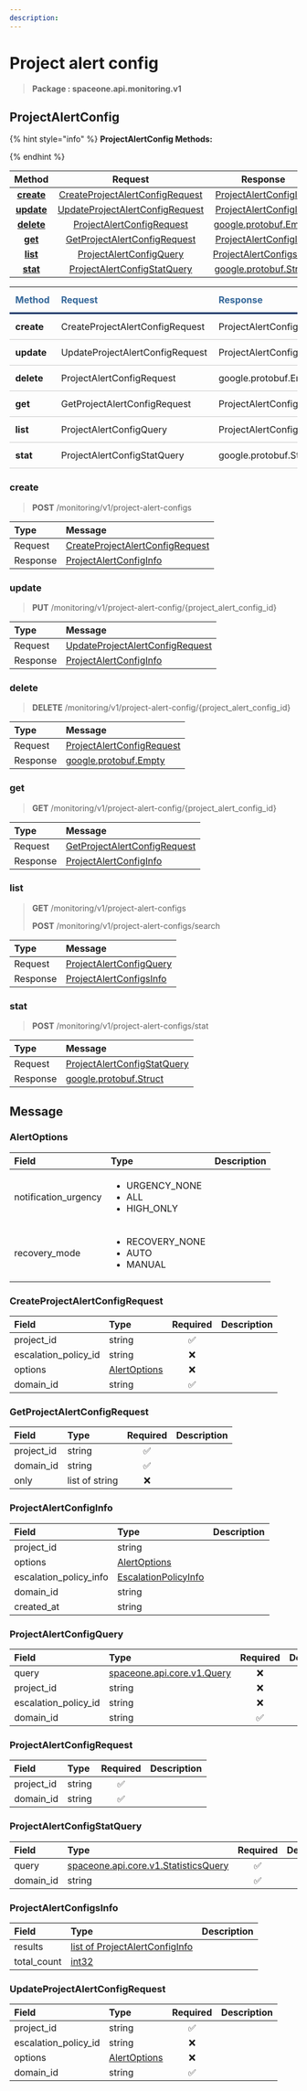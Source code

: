 ```yaml
---
description:  
---
```

# Project alert config

>  **Package : spaceone.api.monitoring.v1**

## ProjectAlertConfig

{% hint style="info" %}
**ProjectAlertConfig Methods:**

{%  endhint %}


| Method | Request | Response | Description |
| :-----: | :--------: | :--------: | :-------------------- |
| [**create**](project-alert-config.md#create)|   [CreateProjectAlertConfigRequest](project-alert-config.md#createprojectalertconfigrequest) |   [ProjectAlertConfigInfo](project-alert-config.md#projectalertconfiginfo) |  |
| [**update**](project-alert-config.md#update)|   [UpdateProjectAlertConfigRequest](project-alert-config.md#updateprojectalertconfigrequest) |   [ProjectAlertConfigInfo](project-alert-config.md#projectalertconfiginfo) |  |
| [**delete**](project-alert-config.md#delete)|   [ProjectAlertConfigRequest](project-alert-config.md#projectalertconfigrequest) |  [google.protobuf.Empty](https://github.com/protocolbuffers/protobuf/blob/master/src/google/protobuf/empty.proto)|  |
| [**get**](project-alert-config.md#get)|   [GetProjectAlertConfigRequest](project-alert-config.md#getprojectalertconfigrequest) |   [ProjectAlertConfigInfo](project-alert-config.md#projectalertconfiginfo) |  |
| [**list**](project-alert-config.md#list)|   [ProjectAlertConfigQuery](project-alert-config.md#projectalertconfigquery) |   [ProjectAlertConfigsInfo](project-alert-config.md#projectalertconfigsinfo) |  |
| [**stat**](project-alert-config.md#stat)|   [ProjectAlertConfigStatQuery](project-alert-config.md#projectalertconfigstatquery) |  [google.protobuf.Struct](https://github.com/protocolbuffers/protobuf/blob/master/src/google/protobuf/struct.proto)|  |TEST

<table style="border-collapse: collapse; text-align: left; line-height: 1.5;">
    <thead>
    <tr>
      <th scope="cols" style="padding: 10px; font-weight: bold; vertical-align: top; color: #369; border-bottom: 3px solid #036;">Method</th>
      <th scope="cols" style="padding: 10px; font-weight: bold; vertical-align: top; color: #369; border-bottom: 3px solid #036;">Request</th>
      <th scope="cols" style="padding: 10px; font-weight: bold; vertical-align: top; color: #369; border-bottom: 3px solid #036;">Response</th>
      <th scope="cols" style="padding: 10px; font-weight: bold; vertical-align: top; color: #369; border-bottom: 3px solid #036;">Description</th>
    </tr>
    </thead>
    <tbody>
    <tr>
      <th scope="row" style="width: 80px; padding: 10px; font-weight: bold; vertical-align: top; border-bottom: 1px solid #ccc;">create</th>
      <td style="width: 150px; padding: 10px; vertical-align: top; border-bottom: 1px solid #ccc;">   CreateProjectAlertConfigRequest </td>
      <td style="width: 150px; padding: 10px; vertical-align: top; border-bottom: 1px solid #ccc;">   ProjectAlertConfigInfo </td>
      <td style="width: 400px; padding: 10px; vertical-align: top; border-bottom: 1px solid #ccc;"></td>
    </tr>
    <tr>
      <th scope="row" style="width: 80px; padding: 10px; font-weight: bold; vertical-align: top; border-bottom: 1px solid #ccc;">update</th>
      <td style="width: 150px; padding: 10px; vertical-align: top; border-bottom: 1px solid #ccc;">   UpdateProjectAlertConfigRequest </td>
      <td style="width: 150px; padding: 10px; vertical-align: top; border-bottom: 1px solid #ccc;">   ProjectAlertConfigInfo </td>
      <td style="width: 400px; padding: 10px; vertical-align: top; border-bottom: 1px solid #ccc;"></td>
    </tr>
    <tr>
      <th scope="row" style="width: 80px; padding: 10px; font-weight: bold; vertical-align: top; border-bottom: 1px solid #ccc;">delete</th>
      <td style="width: 150px; padding: 10px; vertical-align: top; border-bottom: 1px solid #ccc;">   ProjectAlertConfigRequest </td>
      <td style="width: 150px; padding: 10px; vertical-align: top; border-bottom: 1px solid #ccc;">   google.protobuf.Empty </td>
      <td style="width: 400px; padding: 10px; vertical-align: top; border-bottom: 1px solid #ccc;"></td>
    </tr>
    <tr>
      <th scope="row" style="width: 80px; padding: 10px; font-weight: bold; vertical-align: top; border-bottom: 1px solid #ccc;">get</th>
      <td style="width: 150px; padding: 10px; vertical-align: top; border-bottom: 1px solid #ccc;">   GetProjectAlertConfigRequest </td>
      <td style="width: 150px; padding: 10px; vertical-align: top; border-bottom: 1px solid #ccc;">   ProjectAlertConfigInfo </td>
      <td style="width: 400px; padding: 10px; vertical-align: top; border-bottom: 1px solid #ccc;"></td>
    </tr>
    <tr>
      <th scope="row" style="width: 80px; padding: 10px; font-weight: bold; vertical-align: top; border-bottom: 1px solid #ccc;">list</th>
      <td style="width: 150px; padding: 10px; vertical-align: top; border-bottom: 1px solid #ccc;">   ProjectAlertConfigQuery </td>
      <td style="width: 150px; padding: 10px; vertical-align: top; border-bottom: 1px solid #ccc;">   ProjectAlertConfigsInfo </td>
      <td style="width: 400px; padding: 10px; vertical-align: top; border-bottom: 1px solid #ccc;"></td>
    </tr>
    <tr>
      <th scope="row" style="width: 80px; padding: 10px; font-weight: bold; vertical-align: top; border-bottom: 1px solid #ccc;">stat</th>
      <td style="width: 150px; padding: 10px; vertical-align: top; border-bottom: 1px solid #ccc;">   ProjectAlertConfigStatQuery </td>
      <td style="width: 150px; padding: 10px; vertical-align: top; border-bottom: 1px solid #ccc;">   google.protobuf.Struct </td>
      <td style="width: 400px; padding: 10px; vertical-align: top; border-bottom: 1px solid #ccc;"></td>
    </tr></tbody>
</table> 
 

 
### create
> **POST** /monitoring/v1/project-alert-configs
>


| Type | Message |
| :--- | :--- |
| Request | [CreateProjectAlertConfigRequest](project-alert-config.md#createprojectalertconfigrequest) |
| Response |  [ProjectAlertConfigInfo](project-alert-config.md#projectalertconfiginfo)  |
 
 

 
### update
> **PUT** /monitoring/v1/project-alert-config/{project_alert_config_id}
>


| Type | Message |
| :--- | :--- |
| Request | [UpdateProjectAlertConfigRequest](project-alert-config.md#updateprojectalertconfigrequest) |
| Response |  [ProjectAlertConfigInfo](project-alert-config.md#projectalertconfiginfo)  |
 
 

 
### delete
> **DELETE** /monitoring/v1/project-alert-config/{project_alert_config_id}
>


| Type | Message |
| :--- | :--- |
| Request | [ProjectAlertConfigRequest](project-alert-config.md#projectalertconfigrequest) |
| Response | [google.protobuf.Empty](https://github.com/protocolbuffers/protobuf/blob/master/src/google/protobuf/empty.proto) |
 
 

 
### get
> **GET** /monitoring/v1/project-alert-config/{project_alert_config_id}
>


| Type | Message |
| :--- | :--- |
| Request | [GetProjectAlertConfigRequest](project-alert-config.md#getprojectalertconfigrequest) |
| Response |  [ProjectAlertConfigInfo](project-alert-config.md#projectalertconfiginfo)  |
 
 

 
### list
> **GET** /monitoring/v1/project-alert-configs
>
> **POST** /monitoring/v1/project-alert-configs/search



| Type | Message |
| :--- | :--- |
| Request | [ProjectAlertConfigQuery](project-alert-config.md#projectalertconfigquery) |
| Response |  [ProjectAlertConfigsInfo](project-alert-config.md#projectalertconfigsinfo)  |
 
 

 
### stat
> **POST** /monitoring/v1/project-alert-configs/stat
>


| Type | Message |
| :--- | :--- |
| Request | [ProjectAlertConfigStatQuery](project-alert-config.md#projectalertconfigstatquery) |
| Response | [google.protobuf.Struct](https://github.com/protocolbuffers/protobuf/blob/master/src/google/protobuf/struct.proto) |


## 

## Message

### AlertOptions
<table>
  <thead>
    <tr>
      <th style="text-align:left; width:100px;">Field</th>
      <th style="text-align:left">Type</th>
      <th style="text-align:left">Description</th>
    </tr>
  </thead>
  <tbody>
    <tr>
      <td style="text-align:left; width:100px;">notification_urgency</td>
      <td style="text-align:left"><ul>
          	<li>URGENCY_NONE</li>
          	<li>ALL</li>
          	<li>HIGH_ONLY</li>
        </ul></td>
<td style="text-align:left"></td>

   </tr>
    <tr>
      <td style="text-align:left; width:100px;">recovery_mode</td>
      <td style="text-align:left"><ul>
          	<li>RECOVERY_NONE</li>
          	<li>AUTO</li>
          	<li>MANUAL</li>
        </ul></td>
<td style="text-align:left"></td>

   </tr>
  </tbody>
</table>



### CreateProjectAlertConfigRequest
| Field | Type | Required | Description |
| :--- | :--- | :---: | :--- |
| project_id |string|✅| |
| escalation_policy_id |string|❌| |
| options |[AlertOptions](project-alert-config.md#alertoptions)|❌| |
| domain_id |string|✅| |

### GetProjectAlertConfigRequest
| Field | Type | Required | Description |
| :--- | :--- | :---: | :--- |
| project_id |string|✅| |
| domain_id |string|✅| |
| only |list of string|❌| |

### ProjectAlertConfigInfo
| Field | Type |  Description |
| :--- | :--- | :--- |
| project_id |string | |
| options |[AlertOptions](project-alert-config.md#alertoptions) | |
| escalation_policy_info |[EscalationPolicyInfo](project-alert-config.md#escalationpolicyinfo) | |
| domain_id |string | |
| created_at |string | |

### ProjectAlertConfigQuery
| Field | Type | Required | Description |
| :--- | :--- | :---: | :--- |
| query |[spaceone.api.core.v1.Query](https://spaceone-dev.gitbook.io/api-reference/common-v1/search-query)|❌| |
| project_id |string|❌| |
| escalation_policy_id |string|❌| |
| domain_id |string|✅| |

### ProjectAlertConfigRequest
| Field | Type | Required | Description |
| :--- | :--- | :---: | :--- |
| project_id |string|✅| |
| domain_id |string|✅| |

### ProjectAlertConfigStatQuery
| Field | Type | Required | Description |
| :--- | :--- | :---: | :--- |
| query |[spaceone.api.core.v1.StatisticsQuery](https://spaceone-dev.gitbook.io/api-reference/common-v1/statistics-query)|✅| |
| domain_id |string|✅| |

### ProjectAlertConfigsInfo
| Field | Type |  Description |
| :--- | :--- | :--- |
| results |[list of ProjectAlertConfigInfo](project-alert-config.md#projectalertconfiginfo) | |
| total_count |[int32](https://github.com/protocolbuffers/protobuf/blob/master/src/google/protobuf/type.proto) | |

### UpdateProjectAlertConfigRequest
| Field | Type | Required | Description |
| :--- | :--- | :---: | :--- |
| project_id |string|✅| |
| escalation_policy_id |string|❌| |
| options |[AlertOptions](project-alert-config.md#alertoptions)|❌| |
| domain_id |string|✅| |
